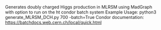 Generates doubly charged Higgs production in MLRSM using MadGraph with option to run on the ht condor batch system
Example Usage:
python3 generate_MLRSM_DCH.py 700 -batch=True
Condor documentation:
https://batchdocs.web.cern.ch/local/quick.html
